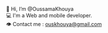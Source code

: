 👋 Hi, I’m @OussamaKhouya <br/>
💻 I'm a Web and mobile developer. <br/>
👁️ Contact me : ouskhouya@gmail.com <br/>


<!---
OussamaKhouya/OussamaKhouya is a ✨ special ✨ repository because its `README.md` (this file) appears on your GitHub profile.
You can click the Preview link to take a look at your changes.
--->

